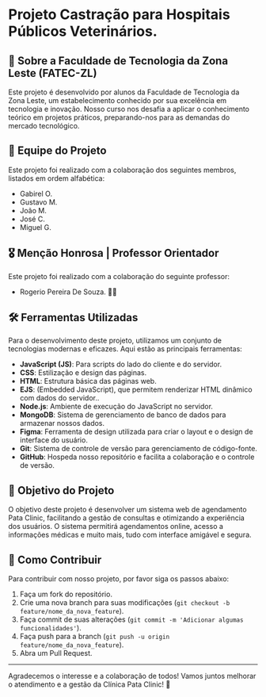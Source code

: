 # Projeto Castração para Hospitais Públicos Veterinários.

## 🏫 Sobre a Faculdade de Tecnologia da Zona Leste (FATEC-ZL)

Este projeto é desenvolvido por alunos da Faculdade de Tecnologia da Zona Leste, um estabelecimento conhecido por sua excelência em tecnologia e inovação. Nosso curso nos desafia a aplicar o conhecimento teórico em projetos práticos, preparando-nos para as demandas do mercado tecnológico.

## 👥 Equipe do Projeto

Este projeto foi realizado com a colaboração dos seguintes membros, listados em ordem alfabética:
- <a src="https://www.linkedin.com/in/rirfit/">Gabirel O.</a>
- <a src="https://www.linkedin.com/in/gustavo-morais-arruda/"> Gustavo M. </a>
- <a src="https://www.linkedin.com/in/joaomaximiano/">João M.</a>
- <a src="https://www.linkedin.com/in/joseclaudiley/">José C.</a>
- <a src="https://www.linkedin.com/in/miguelgomescy/">Miguel G.</a>


## 🎖️ Menção Honrosa | Professor Orientador

Este projeto foi realizado com a colaboração do seguinte professor:
- Rogerio Pereira De Souza. 👨‍🔬


## 🛠️ Ferramentas Utilizadas

Para o desenvolvimento deste projeto, utilizamos um conjunto de tecnologias modernas e eficazes. Aqui estão as principais ferramentas:

- **JavaScript (JS)**: Para scripts do lado do cliente e do servidor.
- **CSS**: Estilização e design das páginas.
- **HTML**: Estrutura básica das páginas web.
- **EJS**: (Embedded JavaScript), que permitem renderizar HTML dinâmico com dados do servidor..
- **Node.js**: Ambiente de execução do JavaScript no servidor.
- **MongoDB**: Sistema de gerenciamento de banco de dados para armazenar nossos dados.
- **Figma**: Ferramenta de design utilizada para criar o layout e o design de interface do usuário.
- **Git**: Sistema de controle de versão para gerenciamento de código-fonte.
- **GitHub**: Hospeda nosso repositório e facilita a colaboração e o controle de versão.

## 🎯 Objetivo do Projeto

O objetivo deste projeto é desenvolver um sistema web de agendamento Pata Clinic, facilitando a gestão de consultas e otimizando a experiência dos usuários. O sistema permitirá agendamentos online, acesso a informações médicas e muito mais, tudo com interface amigável e segura.

## 🌟 Como Contribuir

Para contribuir com nosso projeto, por favor siga os passos abaixo:
1. Faça um fork do repositório.
2. Crie uma nova branch para suas modificações (`git checkout -b feature/nome_da_nova_feature`).
3. Faça commit de suas alterações (`git commit -m 'Adicionar algumas funcionalidades'`).
4. Faça push para a branch (`git push -u origin feature/nome_da_nova_feature`).
5. Abra um Pull Request.

---

Agradecemos o interesse e a colaboração de todos! Vamos juntos melhorar o atendimento e a gestão da Clínica Pata Clinic! 🐾 

